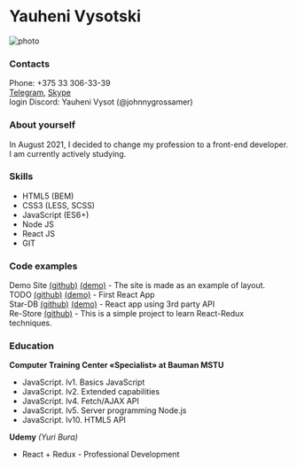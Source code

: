 # Yauheni Vysotski

![photo](http://demo-site.veterg.beget.tech/img/1.jpg)

### Contacts

Phone: +375 33 306-33-39  
[Telegram](https://t.me/johnnygrossamer), [Skype](https://join.skype.com/invite/bzl01hDmAhmf)  
login Discord: Yauheni Vysot (@johnnygrossamer)

### About yourself

In August 2021, I decided to change my profession to a front-end developer. I am currently actively studying.

### Skills
* HTML5 (BEM)
* CSS3 (LESS, SCSS)
* JavaScript (ES6+)
* Node JS
* React JS
* GIT

### Code examples
Demo Site [(github)](https://github.com/johnnygrossamer/demo-site) [(demo)](http://demo-site.veterg.beget.tech/) - The site is made as an example of layout.  
TODO [(github)](https://github.com/johnnygrossamer/todo) [(demo)](http://todo.veterg.beget.tech/) - First React App  
Star-DB [(github)](https://github.com/johnnygrossamer/star-db) [(demo)](http://star-db.veterg.beget.tech/) - React app using 3rd party API  
Re-Store [(github)](https://github.com/johnnygrossamer/re-store)  - This is a simple project to learn React-Redux techniques.

### Education
**Computer Training Center «Specialist» at Bauman MSTU**  
* JavaScript. lv1. Basics JavaScript
* JavaScript. lv2. Extended capabilities
* JavaScript. lv4. Fetch/AJAX API
* JavaScript. lv5. Server programming Node.js
* JavaScript. lv10. HTML5 API

**Udemy** *(Yuri Bura)* 
* React + Redux - Professional Development